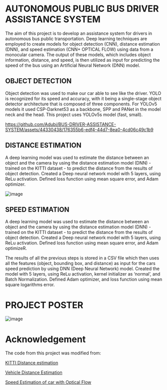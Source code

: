 #  AUTONOMOUS PUBLIC BUS DRIVER ASSISTANCE SYSTEM

The aim of this project is to develop an assistance system for drivers in autonomous bus public transportation. Deep learning techniques are employed to create models for object detection (CNN), distance estimation (DNN), and speed estimation (CNN+ OPTICAL FLOW) using data from a monocular camera. The output of these models, which includes object information, distance, and speed, is then utilized as input for predicting the speed of the bus using an Artificial Neural Network (DNN) model.

## OBJECT DETECTION
Object detection was used to make our car able to see like the driver. YOLO is recognized for its speed and accuracy, with it being a single-stage object detector architecture that is composed of three components. For YOLOv5 models it used CSP-Darknet53 as a backbone, SPP and PANet in the model neck and the head. This project uses YOLOv5s model (fast, small).




https://github.com/Adubi/BUS-DRIVER-ASSISTANCE-SYSTEM/assets/44330438/176355b6-edf4-44d7-8ea0-4cd06c49c1b9




## DISTANCE ESTIMATION
A deep learning model was used to estimate the distance between an object and the camera by using the distance estimation model (DNN) - trained on the KITTI dataset - to predict the distance from the results of object detection. Created a Deep neural network model with 5 layers, using ReLu activation. Defined loss function using mean square error, and Adam optimizer.


![image](https://github.com/Adubi/BUS-DRIVER-ASSISTANCE-SYSTEM/assets/44330438/61741bde-932c-4eef-93b2-fc31b48b8050)

## SPEED ESTIMATION
A deep learning model was used to estimate the distance between an object and the camera by using the distance estimation model (DNN) - trained on the KITTI dataset - to predict the distance from the results of object detection. Created a Deep neural network model with 5 layers, using ReLu activation. Defined loss function using mean square error, and Adam optimizeR.

The results of all the previous steps is stored in a CSV file which then uses all the features (object, bounding box, and distance) as input for the cars speed prediction by using DNN (Deep Neural Network) model. Created the model with 5 layers, using ReLu activation, kernel initializer as ‘normal’, and Batch Normalization. Defined Adam optimizer, and loss function using mean square logarithms error.



#  PROJECT POSTER

![image](https://github.com/Adubi/BUS-DRIVER-ASSISTANCE-SYSTEM/assets/44330438/8f75dd6d-de20-46a7-9139-eb7b9665a353)

# Acknowledgement
The code from this project was modified from:

[KITTI Distance estimation](https://github.com/harshilpatel312/KITTI-distance-estimation)

[Vehicle Distance Estimation](https://github.com/RmdanJr/vehicle-distance-estimation)

[Speed Estimation of car with Optical Flow](https://github.com/laavanyebahl/speed-estimation-of-car-with-optical-flow)
